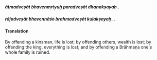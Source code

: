 ##### ātmadveṣāt bhavenmṛtyuḥ paradveṣāt dhanakṣayaḥ .
##### rājadveṣāt bhavennāśo brahmadveṣāt kulakṣayaḥ ..

#### Translation

By offending a kinsman, life is lost; by offending others, wealth is lost; by offending the king, everything is lost; and by offending a Brāhmaṇa one's whole family is ruined.